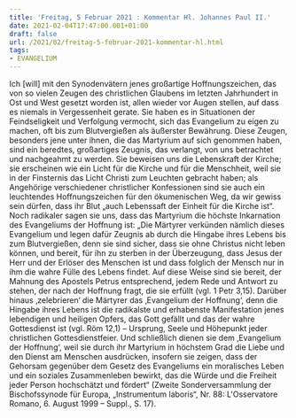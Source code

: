 ```yaml
---
title: 'Freitag, 5 Februar 2021 : Kommentar Hl. Johannes Paul II.'
date: 2021-02-04T17:47:00.001+01:00
draft: false
url: /2021/02/freitag-5-februar-2021-kommentar-hl.html
tags: 
- EVANGELIUM
---
```


Ich \[will\] mit den Synodenvätern jenes großartige Hoffnungszeichen, das von so vielen Zeugen des christlichen Glaubens im letzten Jahrhundert in Ost und West gesetzt worden ist, allen wieder vor Augen stellen, auf dass es niemals in Vergessenheit gerate. Sie haben es in Situationen der Feindseligkeit und Verfolgung vermocht, sich das Evangelium zu eigen zu machen, oft bis zum Blutvergießen als äußerster Bewährung. Diese Zeugen, besonders jene unter ihnen, die das Martyrium auf sich genommen haben, sind ein beredtes, großartiges Zeugnis, das verlangt, von uns betrachtet und nachgeahmt zu werden. Sie beweisen uns die Lebenskraft der Kirche; sie erscheinen wie ein Licht für die Kirche und für die Menschheit, weil sie in der Finsternis das Licht Christi zum Leuchten gebracht haben; als Angehörige verschiedener christlicher Konfessionen sind sie auch ein leuchtendes Hoffnungszeichen für den ökumenischen Weg, da wir gewiss sein dürfen, dass ihr Blut „auch Lebenssaft der Einheit für die Kirche ist“. Noch radikaler sagen sie uns, dass das Martyrium die höchste Inkarnation des Evangeliums der Hoffnung ist: „Die Märtyrer verkünden nämlich dieses Evangelium und legen dafür Zeugnis ab durch die Hingabe ihres Lebens bis zum Blutvergießen, denn sie sind sicher, dass sie ohne Christus nicht leben können, und bereit, für ihn zu sterben in der Überzeugung, dass Jesus der Herr und der Erlöser des Menschen ist und dass folglich der Mensch nur in ihm die wahre Fülle des Lebens findet. Auf diese Weise sind sie bereit, der Mahnung des Apostels Petrus entsprechend, jedem Rede und Antwort zu stehen, der nach der Hoffnung fragt, die sie erfüllt (vgl. 1 Petr 3,15). Darüber hinaus ‚zelebrieren‘ die Märtyrer das ‚Evangelium der Hoffnung‘, denn die Hingabe ihres Lebens ist die radikalste und erhabenste Manifestation jenes lebendigen und heiligen Opfers, das Gott gefällt und das der wahre Gottesdienst ist (vgl. Röm 12,1) – Ursprung, Seele und Höhepunkt jeder christlichen Gottesdienstfeier. Und schließlich dienen sie dem ‚Evangelium der Hoffnung‘, weil sie durch ihr Martyrium in höchstem Grad die Liebe und den Dienst am Menschen ausdrücken, insofern sie zeigen, dass der Gehorsam gegenüber dem Gesetz des Evangeliums ein moralisches Leben und ein soziales Zusammenleben bewirkt, das die Würde und die Freiheit jeder Person hochschätzt und fördert“ (Zweite Sonderversammlung der Bischofssynode für Europa, „Instrumentum laboris“, Nr. 88: L'Osservatore Romano, 6. August 1999 – Suppl., S. 17).